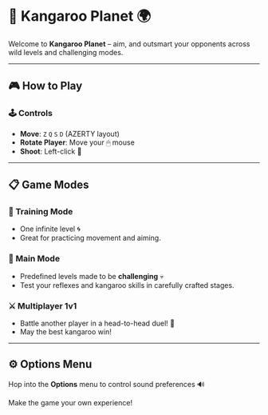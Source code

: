 # 🦘 Kangaroo Planet 🌍

Welcome to **Kangaroo Planet** – aim, and outsmart your opponents across wild levels and challenging modes.

---

## 🎮 How to Play

### 🕹 Controls

- **Move**: `Z` `Q` `S` `D` (AZERTY layout)
- **Rotate Player**: Move your 🖱 mouse
- **Shoot**: Left-click 🔫

---

## 📋 Game Modes

### 🧪 Training Mode
- One infinite level 🌀
- Great for practicing movement and aiming.

### 🧠 Main Mode
- Predefined levels made to be **challenging** 💀
- Test your reflexes and kangaroo skills in carefully crafted stages.

### ⚔️ Multiplayer 1v1
- Battle another player in a head-to-head duel! 🥊
- May the best kangaroo win!

---

## ⚙️ Options Menu

Hop into the **Options** menu to control sound preferences 🔊

Make the game your own experience!
